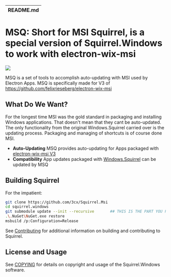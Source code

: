 | README.md |
|:---|


# MSQ: Short for MSI Squirrel, is a special version of Squirrel.Windows to work with electron-wix-msi

![](docs/artwork/Squirrel-Logo.png)


MSQ is a set of tools to accomplish auto-updating with MSI used by Electron Apps. MSQ is specifically made for V3 of https://github.com/felixrieseberg/electron-wix-msi 


## What Do We Want?

For the longest time MSI was the gold standard in packaging and installing Windows applications.  That doesn't mean that they cant be auto-updated. The only functionality from the original Windows.Squirrel carried over is the updating process. Packaging and managing of shortcuts is of course done MSI.

* **Auto-Updating** MSQ provides auto-updating for Apps packaged  with [electron-wix-msi V3](https://github.com/felixrieseberg/electron-wix-msi)
* **Compatibility** App updates packaged with [Windows.Squirrel](https://github.com/Squirrel/Squirrel.Windows) can be updated by MSQ

## Building Squirrel
For the impatient:

```sh
git clone https://github.com/3cx/Squirrel.Msi
cd squirrel.windows
git submodule update --init --recursive       ## THIS IS THE PART YOU PROBABLY FORGOT
.\.NuGet\NuGet.exe restore
msbuild /p:Configuration=Release
```
See [Contributing](docs/contributing/contributing.md) for additional information on building and contributing to Squirrel.


## License and Usage

See [COPYING](COPYING) for details on copyright and usage of the Squirrel.Windows software.










